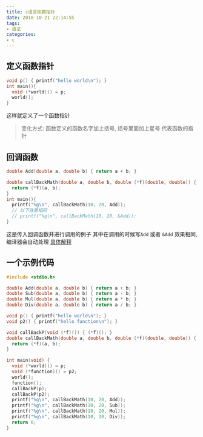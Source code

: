```yaml
---
title: c语言函数指针
date: 2018-10-21 22:14:55
tags: 
- 语法
categories:
- c
---
```


## 定义函数指针

```c
void p() { printf("hello world\n"); }
int main(){
  void (*world)() = p;
  world();
}
```

这样就定义了一个函数指针
> 变化方式: 函数定义的函数名字加上括号, 括号里面加上星号 代表函数的指针

## 回调函数
```c
double Add(double a, double b) { return a + b; }

double callBackMath(double a, double b, double (*f)(double, double)) {
  return (*f)(a, b);
}
int main(){
  printf("%g\n", callBackMath(10, 20, Add));
  // 以下效果相同
  // printf("%g\n", callBackMath(10, 20, &Add));
}
```

这是传入回调函数并进行调用的例子
其中在调用的时候写`Add` 或者 `&Add` 效果相同, 编译器会自动处理 [具体解释](https://stackoverflow.com/questions/6893285/why-do-function-pointer-definitions-work-with-any-number-of-ampersands-or-as)


## 一个示例代码
```c
#include <stdio.h>

double Add(double a, double b) { return a + b; }
double Sub(double a, double b) { return a - b; }
double Mul(double a, double b) { return a * b; }
double Div(double a, double b) { return a / b; }

void p() { printf("hello world\n"); }
void p2() { printf("hello function\n"); }

void callBackP(void (*f)()) { (*f)(); }
double callBackMath(double a, double b, double (*f)(double, double)) {
  return (*f)(a, b);
}

int main(void) {
  void (*world)() = p;
  void (*function)() = p2;
  world();
  function();
  callBackP(p);
  callBackP(p2);
  printf("%g\n", callBackMath(10, 20, Add));
  printf("%g\n", callBackMath(10, 20, Sub));
  printf("%g\n", callBackMath(10, 20, Mul));
  printf("%g\n", callBackMath(10, 20, Div));
  return 0;
}
```
